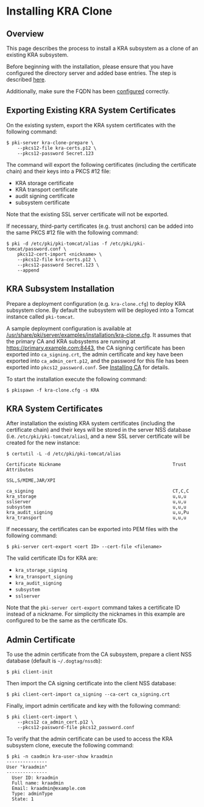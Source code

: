Installing KRA Clone
====================

Overview
--------

This page describes the process to install a KRA subsystem as a clone of an existing KRA subsystem.

Before beginning with the installation, please ensure that you have configured the directory
server and added base entries.
The step is described [here](https://github.com/dogtagpki/pki/wiki/DS-Installation).

Additionally, make sure the FQDN has been [configured](../server/FQDN_Configuration.adoc) correctly.

Exporting Existing KRA System Certificates
------------------------------------------

On the existing system, export the KRA system certificates with the following command:

```
$ pki-server kra-clone-prepare \
    --pkcs12-file kra-certs.p12 \
    --pkcs12-password Secret.123
```

The command will export the following certificates (including the certificate chain) and their keys into a PKCS #12 file:

* KRA storage certificate
* KRA transport certificate
* audit signing certificate
* subsystem certificate

Note that the existing SSL server certificate will not be exported.

If necessary, third-party certificates (e.g. trust anchors) can be added into the same PKCS #12 file with the following command:

```
$ pki -d /etc/pki/pki-tomcat/alias -f /etc/pki/pki-tomcat/password.conf \
    pkcs12-cert-import <nickname> \
    --pkcs12-file kra-certs.p12 \
    --pkcs12-password Secret.123 \
    --append
```

KRA Subsystem Installation
--------------------------

Prepare a deployment configuration (e.g. `kra-clone.cfg`) to deploy KRA subsystem clone.
By default the subsystem will be deployed into a Tomcat instance called `pki-tomcat`.

A sample deployment configuration is available at [/usr/share/pki/server/examples/installation/kra-clone.cfg](../../../base/server/examples/installation/kra-clone.cfg).
It assumes that the primary CA and KRA subsystems are running at https://primary.example.com:8443,
the CA signing certificate has been exported into `ca_signing.crt`,
the admin certificate and key have been exported into `ca_admin_cert.p12`,
and the password for this file has been exported into `pkcs12_password.conf`.
See [Installing CA](../ca/Installing_CA.md) for details.

To start the installation execute the following command:

```
$ pkispawn -f kra-clone.cfg -s KRA
```

KRA System Certificates
-----------------------

After installation the existing KRA system certificates (including the certificate chain)
and their keys will be stored in the server NSS database (i.e. `/etc/pki/pki-tomcat/alias`),
and a new SSL server certificate will be created for the new instance:

```
$ certutil -L -d /etc/pki/pki-tomcat/alias

Certificate Nickname                                         Trust Attributes
                                                             SSL,S/MIME,JAR/XPI

ca_signing                                                   CT,C,C
kra_storage                                                  u,u,u
sslserver                                                    u,u,u
subsystem                                                    u,u,u
kra_audit_signing                                            u,u,Pu
kra_transport                                                u,u,u
```

If necessary, the certificates can be exported into PEM files with the following command:

```
$ pki-server cert-export <cert ID> --cert-file <filename>
```

The valid certificate IDs for KRA are:
* `kra_storage_signing`
* `kra_transport_signing`
* `kra_audit_signing`
* `subsystem`
* `sslserver`

Note that the `pki-server cert-export` command takes a certificate ID instead of a nickname.
For simplicity the nicknames in this example are configured to be the same as the certificate IDs.

Admin Certificate
-----------------

To use the admin certificate from the CA subsystem, prepare a client NSS database (default is `~/.dogtag/nssdb`):

```
$ pki client-init
```

Then import the CA signing certificate into the client NSS database:

```
$ pki client-cert-import ca_signing --ca-cert ca_signing.crt
```

Finally, import admin certificate and key with the following command:

```
$ pki client-cert-import \
    --pkcs12 ca_admin_cert.p12 \
    --pkcs12-password-file pkcs12_password.conf
```

To verify that the admin certificate can be used to access the KRA subsystem clone, execute the following command:

```
$ pki -n caadmin kra-user-show kraadmin
---------------
User "kraadmin"
---------------
  User ID: kraadmin
  Full name: kraadmin
  Email: kraadmin@example.com
  Type: adminType
  State: 1
```
